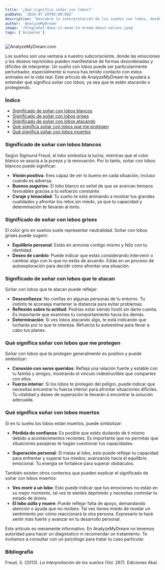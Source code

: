 ```yaml
---
title: '¿Qué significa soñar con lobos?'
pubDate: '2024-07-29T05:00:00Z'
description: 'Descubre la interpretación de los sueños con lobos, desde los lobos blancos hasta los lobos que atacan o protegen. Aprende qué simbolizan estos sueños y cómo pueden reflejar tu estado emocional.'
author: 'AnalyzeMyDream'
image: '/blog/what-does-it-mean-to-dream-about-wolves.jpeg'
tags: ['Animales']
---
```


![AnalyzeMyDream.com](/blog/what-does-it-mean-to-dream-about-wolves.jpeg)

Los sueños son una ventana a nuestro subconsciente, donde las emociones y los deseos reprimidos pueden manifestarse de formas desordenadas y difíciles de interpretar. Un sueño con lobos puede ser particularmente perturbador, especialmente si nunca has tenido contacto con estos animales en la vida real. Este artículo de AnalyzeMyDream te ayudará a entender qué significa soñar con lobos, ya sea que te estén atacando o protegiendo.

### Índice

- [Significado de soñar con lobos blancos](#significado-de-soñar-con-lobos-blancos)
- [Significado de soñar con lobos grises](#significado-de-soñar-con-lobos-grises)
- [Significado de soñar con lobos atacando](#significado-de-soñar-con-lobos-atacando)
- [Qué significa soñar con lobos que me protegen](#que-significa-soñar-con-lobos-que-me-protegen)
- [Qué significa soñar con lobos muertos](#que-significa-soñar-con-lobos-muertos)

### Significado de soñar con lobos blancos

Según Sigmund Freud, el lobo simboliza la lucha, mientras que el color blanco se asocia a la pureza y la renovación. Por lo tanto, soñar con lobos blancos puede significar:

- **Visión positiva**: Eres capaz de ver lo bueno en cada situación, incluso cuando es adversa.
- **Buenos augurios**: El lobo blanco es señal de que se acercan tiempos favorables gracias a tu esfuerzo constante.
- **Coraje y tenacidad**: Tu sueño te está animando a mostrar tus grandes cualidades y afrontar los retos sin miedo, ya que tu capacidad y determinación te llevarán al éxito.

### Significado de soñar con lobos grises

El color gris en sueños suele representar neutralidad. Soñar con lobos grises puede sugerir:

- **Equilibrio personal**: Estás en armonía contigo mismo y feliz con tu identidad.
- **Deseo de cambio**: Puede indicar que estás considerando intervenir o cambiar algo con lo que no estás de acuerdo. Estás en un proceso de autoexploración para decidir cómo afrontar una situación.

### Significado de soñar con lobos que te atacan

Soñar con lobos que te atacan puede reflejar:

- **Desconfianza**: No confías en algunas personas de tu entorno. Tu instinto te aconseja mantener la distancia para evitar problemas.
- **Reflexión sobre tu actitud**: Podrías estar siendo hostil sin darte cuenta. Es importante que examines tu comportamiento hacia los demás.
- **Determinación**: Si ves lobos atacando algo, te está indicando que lucharás por lo que te interesa. Refuerza tu autoestima para llevar a cabo tus planes.

### Qué significa soñar con lobos que me protegen

Soñar con lobos que te protegen generalmente es positivo y puede simbolizar:

- **Conexión con seres queridos**: Refleja una relación fuerte y estable con tu familia y amigos, mostrando el vínculo indestructible que compartes con ellos.
- **Fuerza interior**: Si los lobos te protegen del peligro, puede indicar que necesitas encontrar tu fuerza interior para afrontar situaciones difíciles. Tu vitalidad y deseo de superación te llevarán a encontrar la solución adecuada.

### Qué significa soñar con lobos muertos

Si en tu sueño los lobos están muertos, puede simbolizar:

- **Pérdida de confianza**: Es posible que estés dudando de ti mismo debido a acontecimientos recientes. Es importante que no permitas que situaciones pasajeras te hagan cuestionar tus capacidades. 

- **Superación personal**: Si matas al lobo, esto puede reflejar tu capacidad para enfrentar y superar tus miedos, avanzando hacia el equilibrio emocional. Tu energía se fortalece para superar obstáculos. 

También existen otros contextos que pueden explicar el significado de soñar con lobos muertos:

- **Ves morir a un lobo**: Esto puede indicar que tus emociones no están en su mejor momento, tal vez te sientes deprimido y necesitas controlar tu estado de ánimo. 
- **El lobo aúlla y muere**: Puede reflejar falta de apoyo, demandando atención o ayuda que no recibes. Tal vez tienes miedo de revelar un sentimiento por cómo reaccionará la otra persona. Expresarlo te hará sentir más fuerte y avanzar en tu desarrollo personal.

Este artículo es meramente informativo. En AnalyzeMyDream no tenemos autoridad para hacer un diagnóstico ni recomendar un tratamiento. Te invitamos a consultar con un psicólogo para tratar tu caso particular.

### Bibliografía

Freud, S. (2013). *La interpretación de los sueños* (Vol. 267). Ediciones Akal.